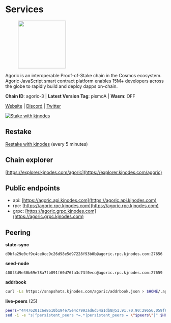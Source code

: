 # Services

<figure><img src="https://raw.githubusercontent.com/kj89/testnet_manuals/main/pingpub/logos/agoric.png" width="150" alt=""><figcaption></figcaption></figure>

Agoric is an interoperable Proof-of-Stake chain in the Cosmos ecosystem.  Agoric JavaScript smart contract platform enables 15M+ developers across the  globe to rapidly build and deploy dapps on-chain.

**Chain ID**: agoric-3 | **Latest Version Tag**: pismoA | **Wasm**: OFF

[Website](https://agoric.com) | [Discord](https://discord.com/invite/qDW8DRes4s) | [Twitter](https://twitter.com/agoric)

[![Stake with kjnodes](https://i.ibb.co/cr44Q8j/button-stake-with-kjnodes.png)](https://restake.app/agoric/agoricvaloper1ku5sm2twlsywdrp4wz3kfwgyrtqtp0lpr3nvk8)

## Restake

[Restake with kjnodes](https://restake.app/agoric/agoricvaloper1ku5sm2twlsywdrp4wz3kfwgyrtqtp0lpr3nvk8) (every 5 minutes)
## Chain explorer
[https://explorer.kjnodes.com/agoric](https://explorer.kjnodes.com/agoric)

## Public endpoints

* api: [https://agoric.api.kjnodes.com](https://agoric.api.kjnodes.com)
* rpc: [https://agoric.rpc.kjnodes.com](https://agoric.rpc.kjnodes.com)
* grpc: [https://agoric.grpc.kjnodes.com](https://agoric.grpc.kjnodes.com)

## Peering

**state-sync**

```text
d9bfa29e0cf9c4ce0cc9c26d98e5d97228f93b0b@agoric.rpc.kjnodes.com:27656
```

**seed-node**

```text
400f3d9e30b69e78a7fb891f60d76fa3c73f0ecc@agoric.rpc.kjnodes.com:27659
```

**addrbook**
```bash
curl -Ls https://snapshots.kjnodes.com/agoric/addrbook.json > $HOME/.agoric/config/addrbook.json
```

**live-peers** (25)
```bash
peers="44476201c6e8610b194e75e4c7993ad6d54a1db8@51.91.70.90:29656,059f6ccc82a5bdd61e9089914368d0aade14fac0@159.89.101.239:26060,af77fd96cb62c6011272ee67390e540504b47fd9@51.222.42.205:26656,d9bfa29e0cf9c4ce0cc9c26d98e5d97228f93b0b@65.109.88.38:27656,0464c8dded70d01f5ab50a8d6047a6b27ddf2ccd@84.244.95.232:26656,63bd6649f80362ce513027d99ef32c826fdbd259@45.9.62.136:26656,0837c0dac0bb15e79e64207bb0fa5a9a6fa42ad4@178.62.116.62:26656,a38a30c1dd31f63be2befd40b82964b215c3c288@165.22.251.28:26656,4eea1e0a22d8d2ade108fc5f8e07d6d6e711e909@65.108.10.138:26656,711f6f36a6ec3924b6d721de6adce604092e59f2@116.202.226.169:26656,f095bb53006ebddcbbf29c8df70dddcba6419e36@142.93.145.13:26656,e70955351f601ea5be9a9bf41032949a777f31b3@207.244.255.229:10003,3d7d9eac612775c9530e990c44092d7ff55dbb83@95.216.39.109:26656,cef26a8de3aa31f1f4e63898b38667b0816f35d3@14.224.155.176:26656,9ed68bef54712b46713ac755ab7a6e7ad30694ef@192.99.44.79:14456,fb3c53630803da3947a54ac76bae6bd6e989a058@34.72.229.79:26656,68c9c4e8388ed6936ff147ffe6b9913e79328957@35.215.62.66:26656,15f63de308337b66d8918ffaa74c6e956991bee9@138.201.120.161:28357,ca4c3b9d0cf78d934a3b972c328db2e4a9a66c42@64.32.40.134:26656,0e216cbbc65baedbb8732999f347255d5ac1debc@65.108.78.167:11656,0f642db2770d4dd3e0d030b2f14f1365e40f3b38@185.146.148.101:26657,d56af8cb0716909f9b804e7dec8c1d34ae4eed16@65.108.142.81:26676,1ed533e5a4bd9749dc11f0cc22a6e3d92bdea4b4@34.171.201.87:26656,9e673680df593d841b0e09c49f87409654d84ae9@95.217.202.49:37656,1d4d7b77e79c2dad9e8586df4f30c7b550f5d49b@13.40.153.111:26656"
sed -i -e "s|^persistent_peers *=.*|persistent_peers = \"$peers\"|" $HOME/.agoric/config/config.toml
```
